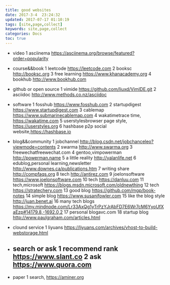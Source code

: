 ```yaml
---
title: good websites
date: 2017-3-4  23:24:32
updated: 2017-07-17 01:10:19
tags: [site,page,collect]
keywords: site,page,collect
categories: Docs
toc: true
---
```


- video
1 asciinema https://asciinema.org/browse/featured?order=popularity

- course&&book
1 leetcode https://leetcode.com
2 booksc http://booksc.org
3 free learning  https://www.khanacademy.org
4 bookhub http://www.bookhub.com

- github or open source
1 vimide https://github.com/liuxd/VimIDE.git
2 asciidoc http://www.methods.co.nz/asciidoc

- software
1 fosshub https://www.fosshub.com
2 startupdigest https://www.startupdigest.com
3 cablemap https://www.submarinecablemap.com
4 wakatimetrace time, https://wakatime.com
5 userstylesbrowser page style, https://userstyles.org
6 hashbase p2p social website,https://hashbase.io

- blog&&community
1 jobchannel http://blog.csdn.net/jobchanceleo?viewmode=contents
2 swarma http://www.swarma.org
3 freewechatfreewechat.com
4 gentoo,vimpowerman http://powerman.name
5 a little reality http://yalanlife.net
6 edublog,personal learning,newsletter http://www.downes.ca/publications.htm
7 writing share http://compfaqs.org
8 tech http://antirez.com
9 joelonsoftware https://www.joelonsoftware.com
10 tech https://danluu.com
11 tech,microsoft https://blogs.msdn.microsoft.com/oldnewthing
12 tech https://stratechery.com
13 good blog https://github.com/mgp/book-notes
14 simple blog https://www.susanjfowler.com
15 like the blog style http://juan.benet.ai
16 many tech blogs https://my.mindnode.com/Lr33AxQg1yTrPzYJrAbFD7E6Wr7cM6YyoUfXaEzp#14179.8,-1692.0,2
17 personal blogavc.com
18 startup blog http://www.paulgraham.com/articles.html

- clound service
1 liyuans https://liyuans.com/archives/vhost-to-build-webstorage.html

- search or ask
1 recommend rank https://www.slant.co
2 ask https://www.quora.com
	- 
- paper
1 search, https://aminer.org
